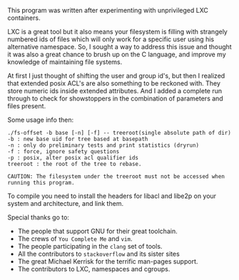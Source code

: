 This program was written after experimenting with unprivileged LXC containers.

LXC is a great tool but it also means your filesystem is filling with strangely numbered ids of files which will only work for a specific user using his alternative namespace. So, I sought a way to address this issue and thought it was also a great chance to brush up on the C language, and improve my knowledge of maintaining file systems.

At first I just thought of shifting the user and group id's, but then I realized that extended posix ACL's are also something to be reckoned with. They store numeric ids inside extended attributes. And I added a complete run through to check for showstoppers in the combination of parameters and files present.

Some usage info then:

```
./fs-offset -b base [-n] [-f] -- treeroot(single absolute path of dir)
-b : new base uid for tree based at basepath
-n : only do preliminary tests and print statistics (dryrun)
-f : force, ignore safety questions
-p : posix, alter posix acl qualifier ids
treeroot : the root of the tree to rebase.

CAUTION: The filesystem under the treeroot must not be accessed when running this program.
```

To compile you need to install the headers for libacl and libe2p on your system and architecture, and link them.

Special thanks go to:
- The people that support GNU for their great toolchain.
- The crews of `You Complete Me` and `vim`.
- The people participating in the `clang` set of tools.
- All the contributors to `stackoverflow` and its sister sites
- The great Michael Kerrisk for the terrific man-pages support.
- The contributors to LXC, namespaces and cgroups.
